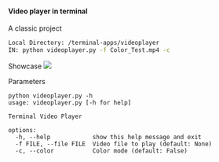 #### Video player in terminal 
A classic project

```bash
Local Directory: /terminal-apps/videoplayer
IN: python videoplayer.py -f Color_Test.mp4 -c
```
Showcase
![](md-display.gif)

Parameters
```
python videoplayer.py -h
usage: videoplayer.py [-h for help]

Terminal Video Player

options:
  -h, --help            show this help message and exit
  -f FILE, --file FILE  Video file to play (default: None)
  -c, --color           Color mode (default: False)
```
